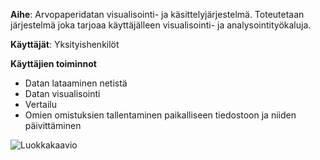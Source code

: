 **Aihe**: Arvopaperidatan visualisointi- ja käsittelyjärjestelmä. Toteutetaan järjestelmä joka tarjoaa käyttäjälleen visualisointi- ja analysointityökaluja.

**Käyttäjät**: Yksityishenkilöt

**Käyttäjien toiminnot**
- Datan lataaminen netistä
- Datan visualisointi
- Vertailu
- Omien omistuksien tallentaminen paikalliseen tiedostoon ja niiden päivittäminen

![Luokkakaavio](/dokumentaatio/Luokkakaavio.png "Luokkakaavio")

